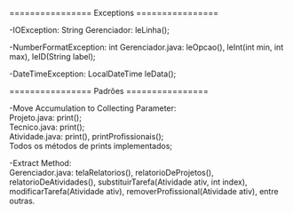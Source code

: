 ================ Exceptions ================

-IOException:
	String Gerenciador: leLinha();

-NumberFormatException:
	int Gerenciador.java: leOpcao(), leInt(int min, int max), leID(String label);

-DateTimeException:
	LocalDateTime leData();
	
================ Padrões ================	

-Move Accumulation to Collecting Parameter:  
    Projeto.java: print();    
    Tecnico.java: print();  
    Atividade.java: print(), printProfissionais();  
    Todos os métodos de prints implementados;  

-Extract Method:  
    Gerenciador.java: telaRelatorios(), relatorioDeProjetos(), relatorioDeAtividades(), substituirTarefa(Atividade ativ, int index), 
                      modificarTarefa(Atividade ativ), removerProfissional(Atividade ativ), entre outras.
                      
